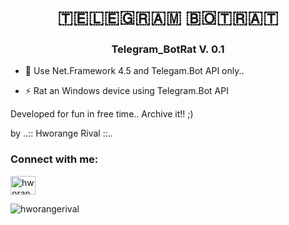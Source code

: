 
<h1 align="center"> 🇹​​​​​🇪​​​​​🇱​​​​​🇪​​​​​🇬​​​​​🇷​​​​​🇦​​​​​🇲​​​​​ 🇧​​​​​🇴​​​​​🇹​​​​​🇷​​​​​🇦​​​​​🇹​​​​​ </h1>


<h3 align="center"> Telegram_BotRat  V. 0.1  </h3>



- 💬 Use Net.Framework 4.5 and Telegam.Bot API only..
 
- ⚡ Rat an Windows device using Telegram.Bot API 


Developed for fun in free time.. Archive it!! ;)

by ..:: Hworange Rival ::..


<h3 align="left">Connect with me:</h3>
<p align="left">
<a href="https://www.youtube.com/user/MrHworange/videos" target="blank"><img align="center" src="https://raw.githubusercontent.com/rahuldkjain/github-profile-readme-generator/neutral-icons/src/images/icons/Social/youtube.svg" alt="hworange rival" height="30" width="40" /></a>
</p>


<p align="left"> <img src="https://komarev.com/ghpvc/?username=hworangerival&label=Profile%20views&color=0e75b6&style=flat" alt="hworangerival" /> </p>
